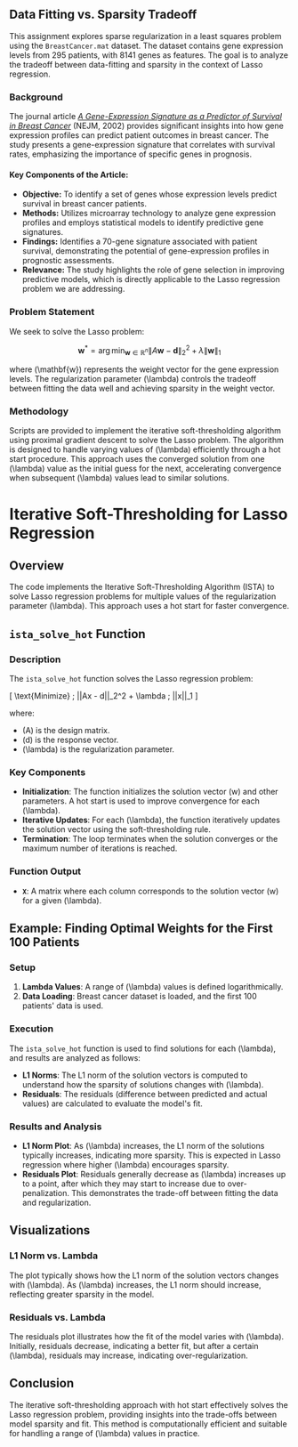 ## Data Fitting vs. Sparsity Tradeoff

This assignment explores sparse regularization in a least squares problem using the `BreastCancer.mat` dataset. The dataset contains gene expression levels from 295 patients, with 8141 genes as features. The goal is to analyze the tradeoff between data-fitting and sparsity in the context of Lasso regression.

### Background

The journal article *[A Gene-Expression Signature as a Predictor of Survival in Breast Cancer](https://www.nejm.org/doi/full/10.1056/NEJMoa021967)* (NEJM, 2002) provides significant insights into how gene expression profiles can predict patient outcomes in breast cancer. The study presents a gene-expression signature that correlates with survival rates, emphasizing the importance of specific genes in prognosis.

#### Key Components of the Article:
- **Objective:** To identify a set of genes whose expression levels predict survival in breast cancer patients.
- **Methods:** Utilizes microarray technology to analyze gene expression profiles and employs statistical models to identify predictive gene signatures.
- **Findings:** Identifies a 70-gene signature associated with patient survival, demonstrating the potential of gene-expression profiles in prognostic assessments.
- **Relevance:** The study highlights the role of gene selection in improving predictive models, which is directly applicable to the Lasso regression problem we are addressing.

### Problem Statement

We seek to solve the Lasso problem:

$$
\mathbf{w}^* = \arg \min_{\mathbf{w} \in \mathbb{R}^n} \|A\mathbf{w} - \mathbf{d}\|_2^2 + \lambda \|\mathbf{w}\|_1
$$

where \(\mathbf{w}\) represents the weight vector for the gene expression levels. The regularization parameter \(\lambda\) controls the tradeoff between fitting the data well and achieving sparsity in the weight vector.

### Methodology

Scripts are provided to implement the iterative soft-thresholding algorithm using proximal gradient descent to solve the Lasso problem. The algorithm is designed to handle varying values of \(\lambda\) efficiently through a hot start procedure. This approach uses the converged solution from one \(\lambda\) value as the initial guess for the next, accelerating convergence when subsequent \(\lambda\) values lead to similar solutions.

# Iterative Soft-Thresholding for Lasso Regression

## Overview

The code implements the Iterative Soft-Thresholding Algorithm (ISTA) to solve Lasso regression problems for multiple values of the regularization parameter \(\lambda\). This approach uses a hot start for faster convergence.

## `ista_solve_hot` Function

### Description

The `ista_solve_hot` function solves the Lasso regression problem:

\[ \text{Minimize} \; ||Ax - d||_2^2 + \lambda \; ||x||_1 \]

where:
- \(A\) is the design matrix.
- \(d\) is the response vector.
- \(\lambda\) is the regularization parameter.

### Key Components

- **Initialization**: The function initializes the solution vector \(w\) and other parameters. A hot start is used to improve convergence for each \(\lambda\).
- **Iterative Updates**: For each \(\lambda\), the function iteratively updates the solution vector using the soft-thresholding rule.
- **Termination**: The loop terminates when the solution converges or the maximum number of iterations is reached.

### Function Output

- **`X`**: A matrix where each column corresponds to the solution vector \(w\) for a given \(\lambda\).

## Example: Finding Optimal Weights for the First 100 Patients

### Setup

1. **Lambda Values**: A range of \(\lambda\) values is defined logarithmically.
2. **Data Loading**: Breast cancer dataset is loaded, and the first 100 patients' data is used.

### Execution

The `ista_solve_hot` function is used to find solutions for each \(\lambda\), and results are analyzed as follows:

- **L1 Norms**: The L1 norm of the solution vectors is computed to understand how the sparsity of solutions changes with \(\lambda\).
- **Residuals**: The residuals (difference between predicted and actual values) are calculated to evaluate the model's fit.

### Results and Analysis

- **L1 Norm Plot**: As \(\lambda\) increases, the L1 norm of the solutions typically increases, indicating more sparsity. This is expected in Lasso regression where higher \(\lambda\) encourages sparsity.
- **Residuals Plot**: Residuals generally decrease as \(\lambda\) increases up to a point, after which they may start to increase due to over-penalization. This demonstrates the trade-off between fitting the data and regularization.

## Visualizations

### L1 Norm vs. Lambda

The plot typically shows how the L1 norm of the solution vectors changes with \(\lambda\). As \(\lambda\) increases, the L1 norm should increase, reflecting greater sparsity in the model.

### Residuals vs. Lambda

The residuals plot illustrates how the fit of the model varies with \(\lambda\). Initially, residuals decrease, indicating a better fit, but after a certain \(\lambda\), residuals may increase, indicating over-regularization.

## Conclusion

The iterative soft-thresholding approach with hot start effectively solves the Lasso regression problem, providing insights into the trade-offs between model sparsity and fit. This method is computationally efficient and suitable for handling a range of \(\lambda\) values in practice.


